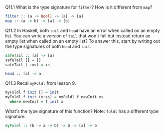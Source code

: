 Q11.1 What is the type signature for `filter`? How is it different from `map`?

```haskell
filter :: (a -> Bool) -> [a] -> [a]
map :: (a -> b) -> [a] -> [b]
```

Q11.2 In Haskell, both `tail` and `head` have an error when called on an empty list. You can write a version of `tail` that won't fail but instead return an empty list when called on an empty list? To answer this, start by writing out the type signatures of both `head` and `tail`.

```haskell
safeTail :: [a] -> [a]
safeTail [] = []
safeTail (_:xs) = xs

head :: [a] -> a
```

Q11.3 Recal `myFoldl` from lesson 9.

```haskell
myFoldl f init [] = init
myFoldl f init (x:xs) = myFoldl f newInit xs
  where newInit = f init x
```

What's the type signature of this function? Note: `foldl` has a different type signature.

```haskell
myFoldl :: (b -> a -> b) -> b -> [a] -> b
```
